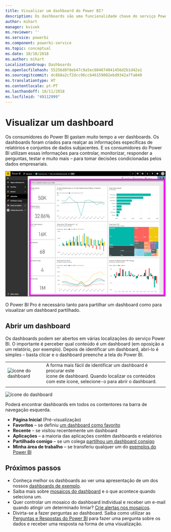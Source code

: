 ```yaml
---
title: Visualizar um dashboard do Power BI?
description: Os dashboards são uma funcionalidade chave do serviço Power BI.
author: mihart
manager: kvivek
ms.reviewer: ''
ms.service: powerbi
ms.component: powerbi-service
ms.topic: conceptual
ms.date: 10/10/2018
ms.author: mihart
LocalizationGroup: Dashboards
ms.openlocfilehash: 55256d8f8eb47c9a5ec604674041456d2b1d42a1
ms.sourcegitcommit: dc8b8a2cf2dcc96ccb46159802ebd9342a7fa840
ms.translationtype: HT
ms.contentlocale: pt-PT
ms.lasthandoff: 10/11/2018
ms.locfileid: "49112999"
---
```

# <a name="view-a-dashboard"></a>Visualizar um dashboard
Os consumidores do Power BI gastam muito tempo a ver dashboards. Os dashboards foram criados para realçar as informações específicas de relatórios e conjuntos de dados subjacentes. E os consumidores do Power BI utilizam essas informações para controlar, monitorizar, responder a perguntas, testar e muito mais – para tomar decisões condicionadas pelos dados empresariais.

![dashboard](media/end-user-dashboard-open/power-bi-new-dash.png)


O Power BI Pro é necessário tanto para partilhar um dashboard como para visualizar um dashboard partilhado.

## <a name="open-a-dashboard"></a>Abrir um dashboard
Os dashboards podem ser abertos em várias localizações do serviço Power BI.  O importante é perceber qual conteúdo é um dashboard (em oposição a um relatório, por exemplo). Depois de identificar um dashboard, abri-lo é simples – basta clicar e o dashboard preenche a tela do Power BI.


|              |         |
|------------|--------------------------------|
|![ícone do dashboard](media/end-user-dashboard-open/power-bi-dashboard-icon.png)      |A forma mais fácil de identificar um dashboard é procurar este <br>ícone de dashboard. Quando localizar os conteúdos com este ícone, selecione-o para abrir o dashboard. |
|                    |          |

![ícone do dashboard](media/end-user-dashboard-open/opendash.gif)
 

<!--insert aGIF-->

Poderá encontrar dashboards em todos os contentores na barra de navegação esquerda. 
- **Página Inicial** (Pré-visualização)
- **Favoritos** – se definiu [um dashboard como favorito](end-user-favorite.md)
- **Recente** – se visitou recentemente um dashboard
- **Aplicações** – a maioria das aplicações contêm dashboards e relatórios
- **Partilhado comigo** – se um colega [partilhou um dashboard consigo](end-user-shared-with-me.md)
- **Minha área de trabalho** – se transferiu qualquer um do [exemplos do Power BI](../sample-datasets.md)


## <a name="next-steps"></a>Próximos passos
* Conheça melhor os dashboards ao ver uma apresentação de um dos nossos [dashboards de exemplo](../sample-tutorial-connect-to-the-samples.md).
* Saiba mais sobre [mosaicos do dashboard](end-user-tiles.md) e o que acontece quando seleciona um.
* Quer controlar um mosaico do dashboard individual e receber um e-mail quando atingir um determinado limiar? [Crie alertas nos mosaicos](end-user-alerts.md).
* Divirta-se a fazer perguntas ao dashboard. Saiba como utilizar as [Perguntas e Respostas do Power BI](end-user-q-and-a.md) para fazer uma pergunta sobre os dados e receber uma resposta na forma de uma visualização. 